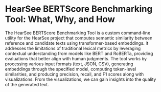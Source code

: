 # HearSee BERTScore Benchmarking Tool: What, Why, and How

The HearSee BERTScore Benchmarking Tool is a custom command-line utility for the HearSee project that computes semantic similarity between reference and candidate texts using transformer-based embeddings. It addresses the limitations of traditional lexical metrics by leveraging contextual understanding from models like BERT and RoBERTa, providing evaluations that better align with human judgments. The tool works by processing various input formats (text, JSON, CSV), generating embeddings through the specified model, computing token-level similarities, and producing precision, recall, and F1 scores along with visualizations. From the visualizations, we can gain insights into the quality of the generated text.
